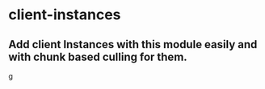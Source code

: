 # client-instances
## Add client Instances with this module easily and with chunk based culling for them.

g

